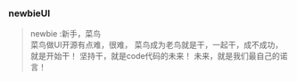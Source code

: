 ### newbieUI
>newbie :新手，菜鸟  
>菜鸟做UI开源有点难，很难，
>菜鸟成为老鸟就是干，一起干，成不成功，就是开始干！
>坚持干，就是code代码的未来！
>未来，就是我们最自己的诺言！
